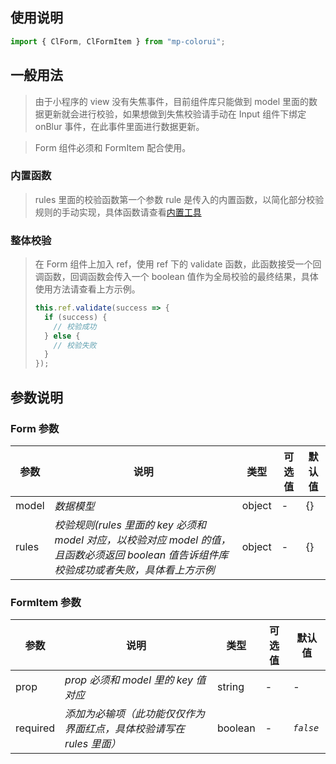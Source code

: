 ## 使用说明

```jsx
import { ClForm, ClFormItem } from "mp-colorui";
```

## 一般用法

> 由于小程序的 view 没有失焦事件，目前组件库只能做到 model 里面的数据更新就会进行校验，如果想做到失焦校验请手动在 Input 组件下绑定 onBlur 事件，在此事件里面进行数据更新。

> Form 组件必须和 FormItem 配合使用。

<CodeShow componentName='form' />

### 内置函数

> rules 里面的校验函数第一个参数 rule 是传入的内置函数，以简化部分校验规则的手动实现，具体函数请查看[内置工具](/mp-colorui-doc/util/rule)

### 整体校验

> 在 Form 组件上加入 ref，使用 ref 下的 validate 函数，此函数接受一个回调函数，回调函数会传入一个 boolean 值作为全局校验的最终结果，具体使用方法请查看上方示例。
>
> ```jsx
> this.ref.validate(success => {
>   if (success) {
>     // 校验成功
>   } else {
>     // 校验失败
>   }
> });
> ```

## 参数说明

### Form 参数

| 参数  | 说明                                                                                                                                      | 类型   | 可选值 | 默认值 |
| ----- | ----------------------------------------------------------------------------------------------------------------------------------------- | ------ | ------ | ------ |
| model | _数据模型_                                                                                                                                | object | -      | {}     |
| rules | _校验规则(rules 里面的 key 必须和 model 对应，以校验对应 model 的值，且函数必须返回 boolean 值告诉组件库校验成功或者失败，具体看上方示例_ | object | -      | {}     |

### FormItem 参数

| 参数     | 说明                                                                | 类型    | 可选值 | 默认值    |
| -------- | ------------------------------------------------------------------- | ------- | ------ | --------- |
| prop     | _prop 必须和 model 里的 key 值对应_                                 | string  | -      | -         |
| required | _添加为必输项（此功能仅仅作为界面红点，具体校验请写在 rules 里面）_ | boolean | -      | _`false`_ |

<FloatPhone url="https://yinliangdream.github.io/mp-colorui-h5-demo/#/pages/components/form/index" />
